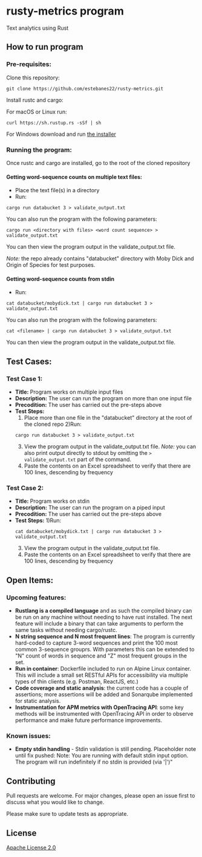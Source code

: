 # rusty-metrics program

Text analytics using Rust

## How to run program

### Pre-requisites:
Clone this repository:
```
git clone https://github.com/estebanes22/rusty-metrics.git
```

Install rustc and cargo:

For macOS or Linux run:
```
curl https://sh.rustup.rs -sSf | sh
```

For Windows download and run [the installer](https://win.rustup.rs/)

### Running the program:

Once rustc and cargo are installed, go to the root of the cloned repository

#### Getting word-sequence counts on multiple text files:
- Place the text file(s) in a directory
- Run:
```
cargo run databucket 3 > validate_output.txt
```
You can also run the program with the following parameters:
```
cargo run <directory with files> <word count sequence> > validate_output.txt
```
You can then view the program output in the validate_output.txt file.

*Note:* the repo already contains "databucket" directory with Moby Dick and Origin of Species for test purposes.

#### Getting word-sequence counts from stdin
- Run:
```
cat databucket/mobydick.txt | cargo run databucket 3 > validate_output.txt
```
You can also run the program with the following parameters:
```
cat <filename> | cargo run databucket 3 > validate_output.txt
```

You can then view the program output in the validate_output.txt file.

## Test Cases:

### Test Case 1:
- **Title:** Program works on multiple input files
- **Description:** The user can run the program on more than one input file
- **Precodition:** The user has carried out the pre-steps above
- **Test Steps:**
  1) Place more than one file in the "databucket" directory at the root of the cloned repo
  2)Run:
    ```
    cargo run databucket 3 > validate_output.txt
    ```
  3) View the program output in the validate_output.txt file. *Note:* you can also print output directly to stdout by omitting the ```> validate_output.txt``` part of the command.
  4) Paste the contents on an Excel spreadsheet to verify that there are 100 lines, descending by frequency

### Test Case 2:
- **Title:** Program works on stdin
- **Description:** The user can run the program on a piped input
- **Precodition:** The user has carried out the pre-steps above
- **Test Steps:**
  1)Run:
    ```
    cat databucket/mobydick.txt | cargo run databucket 3 > validate_output.txt
    ```
  3) View the program output in the validate_output.txt file.
  4) Paste the contents on an Excel spreadsheet to verify that there are 100 lines, descending by frequency
  

## Open Items:
### Upcoming features:
- **Rustlang is a compiled language** and as such the compiled binary can be run on any machine without needing to have rust installed. The next feature will include a binary that can take arguments to perform the same tasks without needing cargo/rustc.
- **N string sequence and N most frequent lines**: The program is currently hard-coded to capture 3-word sequences and print the 100 most common 3-sequence grouprs. With parameters this can be extended to "N" count of words in sequence and "Z" most frequent groups in the set.
- **Run in container**: Dockerfile included to run on Alpine Linux container. This will include a small set RESTful APIs for accessibility via multiple types of thin clients (e.g. Postman, ReactJS, etc.)
- **Code coverage and static analysis**: the current code has a couple of assertions; more assertions will be added and Sonarqube implemented for static analysis.
- **Instrumentation for APM metrics with OpenTracing API**: some key methods will be instrumented with OpenTracing API in order to observe performance and make future performance improvements.

### Known issues:
- **Empty stdin handling** - Stdin validation is still pending. Placeholder note until fix pushed: Note: You are running with default stdin input option. The program will run indefinitely if no stdin is provided (via '|')"

## Contributing
Pull requests are welcome. For major changes, please open an issue first to discuss what you would like to change.

Please make sure to update tests as appropriate.

## License
[Apache License 2.0](https://www.apache.org/licenses/LICENSE-2.0.txt)